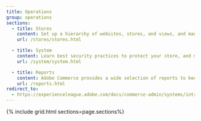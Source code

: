 ```yaml
---
title: Operations
group: operations
sections:
  - title: Stores
    content: Set up a hierarchy of websites, stores, and views, and manage the configuration. Set up the taxes, and currency rates for each store, and learn how attributes are used throughout the system.
    url: /stores/stores.html

  - title: System
    content: Learn best security practices to protect your store, and manage permissions. Learn how to import and export data, manage integrations and extensions, and take care of routine maintenance.
    url: /system/system.html

  - title: Reports
    content: Adobe Commerce provides a wide selection of reports to keep you informed on your marketing efforts, sales products, and customer activity. The Reports menu provides easy access to current information about your sales, products, customers, and promotions.
    url: /reports.html
redirect_to:
  - https://experienceleague.adobe.com/docs/commerce-admin/systems/introduction.html#operations-management
---
```


{% include grid.html sections=page.sections%}
